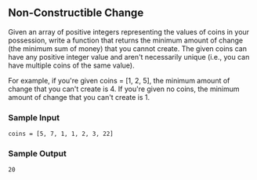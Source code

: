 
## Non-Constructible Change

Given an array of positive integers representing the values of coins in your
possession, write a function that returns the minimum amount of change (the
minimum sum of money) that you cannot create. The given coins can have
any positive integer value and aren't necessarily unique (i.e., you can have
multiple coins of the same value).

For example, if you're given coins = [1, 2, 5], the minimum
amount of change that you can't create is 4. If you're given no
coins, the minimum amount of change that you can't create is 1.

### Sample Input
```
coins = [5, 7, 1, 1, 2, 3, 22]
```

### Sample Output
```
20
```
